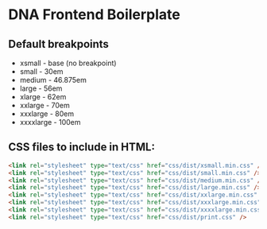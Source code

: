 # DNA Frontend Boilerplate


## Default breakpoints

 * xsmall - base (no breakpoint)
 * small - 30em
 * medium - 46.875em
 * large - 56em
 * xlarge - 62em
 * xxlarge - 70em
 * xxxlarge - 80em
 * xxxxlarge - 100em


## CSS files to include in HTML:

```html
<link rel="stylesheet" type="text/css" href="css/dist/xsmall.min.css" />
<link rel="stylesheet" type="text/css" href="css/dist/small.min.css" />
<link rel="stylesheet" type="text/css" href="css/dist/medium.min.css" />
<link rel="stylesheet" type="text/css" href="css/dist/large.min.css" />
<link rel="stylesheet" type="text/css" href="css/dist/xxlarge.min.css" />
<link rel="stylesheet" type="text/css" href="css/dist/xxxlarge.min.css" />
<link rel="stylesheet" type="text/css" href="css/dist/xxxxlarge.min.css" />
<link rel="stylesheet" type="text/css" href="css/dist/print.css" />
```
